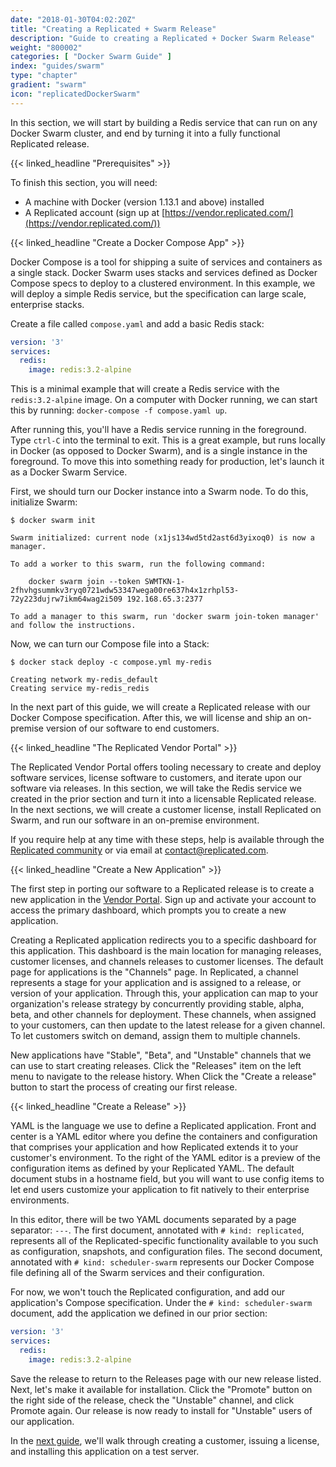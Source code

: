 ```yaml
---
date: "2018-01-30T04:02:20Z"
title: "Creating a Replicated + Swarm Release"
description: "Guide to creating a Replicated + Docker Swarm Release"
weight: "800002"
categories: [ "Docker Swarm Guide" ]
index: "guides/swarm"
type: "chapter"
gradient: "swarm"
icon: "replicatedDockerSwarm"
---
```


In this section, we will start by building a Redis service that can run on any Docker Swarm cluster, and end by turning it into a fully functional Replicated release.

{{< linked_headline "Prerequisites" >}}

To finish this section, you will need:

* A machine with Docker (version 1.13.1 and above) installed
* A Replicated account (sign up at [https://vendor.replicated.com/](https://vendor.replicated.com/))

{{< linked_headline "Create a Docker Compose App" >}}

Docker Compose is a tool for shipping a suite of services and containers as a single stack. Docker Swarm uses stacks and services defined as Docker Compose specs to deploy to a clustered environment. In this example, we will deploy a simple Redis service, but the specification can large scale, enterprise stacks.

Create a file called `compose.yaml` and add a basic Redis stack:

```yaml
version: '3'
services:
  redis:
    image: redis:3.2-alpine
```

This is a minimal example that will create a Redis service with the `redis:3.2-alpine` image. On a computer with Docker running, we can start this by running: `docker-compose -f compose.yaml up`. 

After running this, you'll have a Redis service running in the foreground. Type `ctrl-C` into the terminal to exit. This is a great example, but runs locally in Docker (as opposed to Docker Swarm), and is a single instance in the foreground. To move this into something ready for production, let's launch it as a Docker Swarm Service.

First, we should turn our Docker instance into a Swarm node. To do this, initialize Swarm:

```shell
$ docker swarm init

Swarm initialized: current node (x1js134wd5td2ast6d3yixoq0) is now a manager.

To add a worker to this swarm, run the following command:

    docker swarm join --token SWMTKN-1-2fhvhgsummkv3ryq0721wdw53347wega00re637h4x1zrhpl53-72y223dujrw7ikm64wag2i509 192.168.65.3:2377

To add a manager to this swarm, run 'docker swarm join-token manager' and follow the instructions.
```

Now, we can turn our Compose file into a Stack:

```shell
$ docker stack deploy -c compose.yml my-redis

Creating network my-redis_default
Creating service my-redis_redis
```

In the next part of this guide, we will create a Replicated release with our Docker Compose specification. After this, we will license and ship an on-premise version of our software to end customers.

{{< linked_headline "The Replicated Vendor Portal" >}}

The Replicated Vendor Portal offers tooling necessary to create and deploy software services, license software to customers, and iterate upon our software via releases. In this section, we will take the Redis service we created in the prior section and turn it into a licensable Replicated release. In the next sections, we will create a customer license, install Replicated on Swarm, and run our software in an on-premise environment.

If you require help at any time with these steps, help is available through the [Replicated community](https://help.replicated.com/community) or via email at [contact@replicated.com](mailto:contact@replicated.com). 

{{< linked_headline "Create a New Application" >}}

The first step in porting our software to a Replicated release is to create a new application in the [Vendor Portal](https://vendor.replicated.com). Sign up and activate your account to access the primary dashboard, which prompts you to create a new application.

Creating a Replicated application redirects you to a specific dashboard for this application. This dashboard is the main location for managing releases, customer licenses, and channels  releases to customer licenses. The default page for applications is the "Channels" page. In Replicated, a channel represents a stage for your application and is assigned to a release, or version of your application. Through this, your application can map to your organization's release strategy by concurrently providing stable, alpha, beta, and other channels for deployment. These channels, when assigned to your customers, can then update to the latest release for a given channel. To let customers switch on demand, assign them to multiple channels.

New applications have "Stable", "Beta", and "Unstable" channels that we can use to start creating releases. Click the "Releases" item on the left menu to navigate to the release history. When  Click the "Create a release" button to start the process of creating our first release.

{{< linked_headline "Create a Release" >}}

YAML is the language we use to define a Replicated application. Front and center is a YAML editor where you define the containers and configuration that comprises your application and how Replicated extends it to your customer's environment. To the right of the YAML editor is a preview of the configuration items as defined by your Replicated YAML. The default document stubs in a hostname field, but you will want to use config items to let end users customize your application to fit natively to their enterprise environments.

In this editor, there will be two YAML documents separated by a page separator: `---`. The first document, annotated with `# kind: replicated`, represents all of the Replicated-specific functionality available to you such as configuration, snapshots, and configuration files. The second document, annotated with `# kind: scheduler-swarm` represents our Docker Compose file defining all of the Swarm services and their configuration.

For now, we won't touch the Replicated configuration, and add our application's Compose specification. Under the `# kind: scheduler-swarm` document, add the application we defined in our prior section:

```yaml
version: '3'
services:
  redis:
    image: redis:3.2-alpine
```

Save the release to return to the Releases page with our new release listed. Next, let's make it available for installation. Click the "Promote" button on the right side of the release, check the "Unstable" channel, and click Promote again. Our release is now ready to install for "Unstable" users of our application.

In the [next guide](../installing), we'll walk through creating a customer, issuing a license, and installing this application on a test server.
